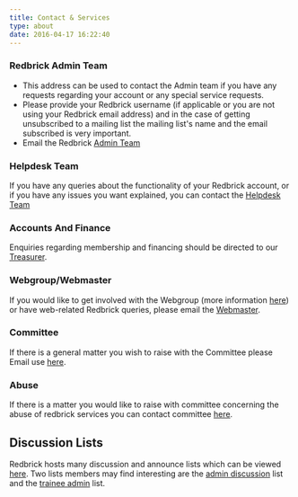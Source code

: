 ```yaml
---
title: Contact & Services
type: about
date: 2016-04-17 16:22:40
---
```


### Redbrick Admin Team
- This address can be used to contact the Admin team if you have any requests regarding your account or any special service requests.
- Please provide your Redbrick username (if applicable or you are not using your Redbrick email address) and in the case of getting unsubscribed to a mailing list the mailing list's name and the email subscribed is very important.
- Email the Redbrick [Admin Team][5]

### Helpdesk Team
If you have any queries about the functionality of your Redbrick account, or if you have any issues you want explained, you can contact the [Helpdesk Team][6]

### Accounts And Finance
Enquiries regarding membership and financing should be directed to our [Treasurer][7].

### Webgroup/Webmaster
If you would like to get involved with the Webgroup (more information [here][4]) or
have web-related Redbrick queries, please email the [Webmaster][8].

### Committee
If there is a general matter you wish to raise with the Committee please Email
use [here][9].

### Abuse
If there is a matter you would like to raise with committee concerning the abuse
of redbrick services you can contact committee [here][10].

## Discussion Lists
Redbrick hosts many discussion and announce lists which can be viewed [here][1]. Two lists members may find interesting are the [admin discussion][2] list and the [trainee admin][3] list.

[1]: http://lists.redbrick.dcu.ie/
[2]: http://lists.redbrick.dcu.ie/mailman/listinfo/admin-discuss
[3]: http://lists.redbrick.dcu.ie/mailman/listinfo/trainee-admins
[4]: https://github.com/redbrick/website
[5]: mailto:admins@redbrick.dcu.ie
[6]: mailto:helpdesk@redbrick.dcu.ie
[7]: mailto:treasurer@redbrick.dcu.ie
[8]: mailto:webmaster@redbrick.dcu.ie
[9]: mailto:committee@redbrick.dcu.ie
[10]: mailto:abuse@redbrick.dcu.ie
